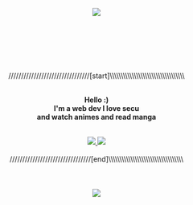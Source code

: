 <p align="center">
    <img src="https://1.bp.blogspot.com/-ytjMGtoyVnc/XYdpPLlerCI/AAAAAAAABY8/xs8b0iDBAtUufu4EhQm4L58Io2sUxiHLgCLcBGAsYHQ/w680/externalFile.gif">
</p>   
<br>
<br>
<p align="center">
    
</p>
<br>
<br>
<p align="center">
////////////////////////////////[start]\\\\\\\\\\\\\\\\\\\\\\\\\\\\\\\\\\
</p>

<p align="center">
    <br>
    <strong>Hello :)<br>I'm a web dev I love secu <br> 
    and watch animes and read manga</strong> <br>
    <br>
    </strong>
 
<p align="center">
         <a href="#">
         <img src="https://img.shields.io/static/v1?label=Discord&logo=Discord&message=Click%20Here&color=7289DA">
         </a>
         <a href="https://delta4546.github.io/Bicycle/">
         <img src="https://img.shields.io/website?down_color=red&down_message=web%20site%20is%20off&style=flat-square&up_color=green&up_message=web%20site%20is%20on&url=https%3A%2F%2Fdelta4546.github.io%2FGino_Bartali%2F">
         </a>
<br>
<br>
////////////////////////////////[end]\\\\\\\\\\\\\\\\\\\\\\\\\\\\\\\\\\
<br>
<br>
<br>
<br>
<img src="https://wallup.net/wp-content/uploads/2016/04/10/319659-Kentaro_Miura-Berserk-Guts.jpg">
</p>
